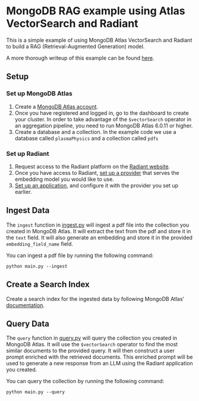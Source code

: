 # MongoDB RAG example using Atlas VectorSearch and Radiant
This is a simple example of using MongoDB Atlas VectorSearch and Radiant to build a RAG (Retrieval-Augmented Generation) model. 

A more thorough writeup of this example can be found [here](https://medium.com/@jakob.maria.frick/using-radiant-with-mongodb-atlas-to-effectively-scale-rag-workflowsa-step-by-step-guide-f9c8897fde0c).

## Setup

### Set up MongoDB Atlas
1. Create a [MongoDB Atlas account](https://www.mongodb.com/cloud/atlas/register).
2. Once you have registered and logged in, go to the dashboard to create your cluster. In order to take advantage of the `$vectorSearch` operator in an aggregation pipeline, you need to run MongoDB Atlas 6.0.11 or higher. 
3. Create a database and a collection. In the example code we use a database called `plasmaPhysics` and a collection called `pdfs`

### Set up Radiant
1. Request access to the Radiant platform on the [Radiant website](https://www.radiantai.com/?show_signup).
2. Once you have access to Radiant, [set up a provider](https://docs.radiantai.com/docs/tutorials/connect-to-a-provider) that serves the embedding model you would like to use.
3. [Set up an application](https://docs.radiantai.com/docs/tutorials/migrate-an-app), and configure it with the provider you set up earlier. 


## Ingest Data

The `ingest` function in [ingest.py](./ingest.py) will ingest a pdf file into the collection you created in MongoDB Atlas. It will extract the text from the pdf and store it in the `text` field. It will also generate an embedding and store it in the provided `embedding_field_name` field.

You can ingest a pdf file by running the following command:

```
python main.py --ingest
```


## Create a Search Index

Create a search index for the ingested data by following MongoDB Atlas' [documentation](https://docs.atlas.mongodb.com/atlas-search/tutorial/create-index/).


## Query Data

The `query` function in [query.py](./search.py) will query the collection you created in MongoDB Atlas. 
It will use the `$vectorSearch` operator to find the most similar documents to the provided query. It will then construct a user prompt enriched with the retrieved documents. 
This enriched prompt will be used to generate a new response from an LLM using the Radiant application you created. 

You can query the collection by running the following command:

```
python main.py --query
```


